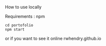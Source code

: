 How to use locally

Requirements : npm

```
cd portofolio
npm start
```
or if you want to see it online
rwhendry.github.io
